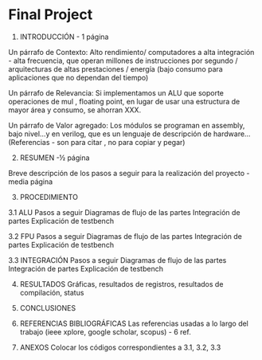 # Final Project
1.	INTRODUCCIÓN - 1 página

Un párrafo de Contexto: Alto rendimiento/ computadores a alta integración - alta frecuencia, que operan millones de instrucciones por segundo / arquitecturas de altas prestaciones / energía (bajo consumo para aplicaciones que no dependan del tiempo)

Un párrafo de Relevancia: Si implementamos un ALU que soporte operaciones de mul , floating point, en lugar de usar una estructura de mayor área y consumo, se ahorran XXX.

Un párrafo de Valor agregado: Los módulos se programan en assembly, bajo nivel…y en verilog, que es un lenguaje de descripción de hardware…
(Referencias - son para citar , no para copiar y pegar)

2.	RESUMEN -½ página

Breve descripción de los pasos a seguir para la realización del proyecto - media página

3.	PROCEDIMIENTO

3.1	ALU
Pasos a seguir
Diagramas de flujo de las partes
Integración de partes
Explicación de testbench

3.2 	FPU
Pasos a seguir
Diagramas de flujo de las partes
Integración de partes
Explicación de testbench

3.3	INTEGRACIÓN
Pasos a seguir
Diagramas de flujo de las partes
Integración de partes
Explicación de testbench

4.	RESULTADOS
Gráficas, resultados de registros, resultados de compilación, status

5. 	CONCLUSIONES

7.	REFERENCIAS BIBLIOGRÁFICAS
Las referencias usadas a lo largo del trabajo (ieee xplore, google scholar, scopus) - 6 ref.
8.	ANEXOS
Colocar los códigos correspondientes a 3.1, 3.2, 3.3
